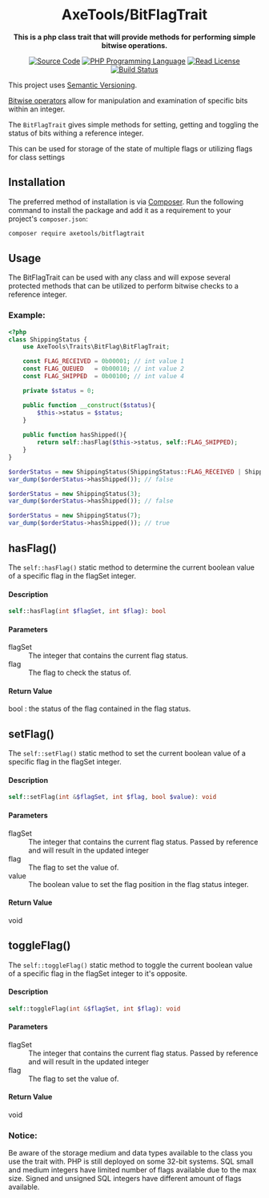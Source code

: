 <h1 align="center">AxeTools/BitFlagTrait</h1>

<p align="center">
    <strong>This is a php class trait that will provide methods for performing simple bitwise operations.</strong>
</p>

<p align="center">
    <a href="https://github.com/AxeTools/BitFlagTrait"><img src="https://img.shields.io/badge/source-AxeTools/BitFlagTrait-blue.svg?style=flat-square" alt="Source Code"></a>
    <a href="https://php.net"><img src="https://img.shields.io/packagist/php-v/AxeTools/BitFlagTrait.svg?style=flat-square&colorB=%238892BF" alt="PHP Programming Language"></a>
    <a href="https://github.com/AxeTools/BitFlagTrait/blob/2.x/LICENSE"><img src="https://img.shields.
io/packagist/l/AxeTools/BitFlagTrait.svg?style=flat-square&colorB=darkcyan" alt="Read License"></a>
    <a href="https://github.com/AxeTools/BitFlagTrait/actions/workflows/php.yml"><img src="https://img.shields.
io/github/actions/workflow/status/AxeTools/BitFlagTrait/php.yml?branch=2.x&logo=github&style=flat-square" alt="Build Status"></a>
</p>

This project uses [Semantic Versioning][].

[Bitwise operators][] allow for manipulation and examination of specific bits within an integer.

The `BitFlagTrait` gives simple methods for setting, getting and toggling the status of bits withing a reference 
integer.

This can be used for storage of the state of multiple flags or utilizing flags for class settings

## Installation

The preferred method of installation is via [Composer][]. Run the following command to install the package and add it as
a requirement to your project's `composer.json`:

```bash
composer require axetools/bitflagtrait
```

## Usage

The BitFlagTrait can be used with any class and will expose several protected methods that can be utilized to perform bitwise checks to a reference integer.

### Example: 
```php
<?php
class ShippingStatus {
    use AxeTools\Traits\BitFlag\BitFlagTrait;

    const FLAG_RECEIVED = 0b00001; // int value 1
    const FLAG_QUEUED   = 0b00010; // int value 2
    const FLAG_SHIPPED  = 0b00100; // int value 4

    private $status = 0;

    public function __construct($status){
        $this->status = $status;
    }
    
    public function hasShipped(){
        return self::hasFlag($this->status, self::FLAG_SHIPPED);
    }
}

$orderStatus = new ShippingStatus(ShippingStatus::FLAG_RECEIVED | ShippingStatus::FLAG_QUEUED);
var_dump($orderStatus->hasShipped()); // false

$orderStatus = new ShippingStatus(3);
var_dump($orderStatus->hasShipped()); // false

$orderStatus = new ShippingStatus(7);
var_dump($orderStatus->hasShipped()); // true

```

## hasFlag()

The `self::hasFlag()` static method to determine the current boolean value of a specific flag in the flagSet integer.

#### Description
```php
self::hasFlag(int $flagSet, int $flag): bool
```

#### Parameters
<dl>
<dt>flagSet</dt>
<dd>The integer that contains the current flag status.</dd>

<dt>flag</dt>
<dd>The flag to check the status of.</dd>
</dl>

#### Return Value
bool : the status of the flag contained in the flag status.

## setFlag()

The `self::setFlag()` static method to set the current boolean value of a specific flag in the flagSet integer.

#### Description
```php
self::setFlag(int &$flagSet, int $flag, bool $value): void
```

#### Parameters
<dl>
<dt>flagSet</dt>
<dd>The integer that contains the current flag status.  Passed by reference and will result in the updated integer</dd>

<dt>flag</dt>
<dd>The flag to set the value of.</dd>

<dt>value</dt>
<dd>The boolean value to set the flag position in the flag status integer.</dd>
</dl>

#### Return Value
void

## toggleFlag()

The `self::toggleFlag()` static method to toggle the current boolean value of a specific flag in the flagSet integer 
to it's opposite.

#### Description
```php
self::toggleFlag(int &$flagSet, int $flag): void
```

#### Parameters
<dl>
<dt>flagSet</dt>
<dd>The integer that contains the current flag status.  Passed by reference and will result in the updated integer</dd>

<dt>flag</dt>
<dd>The flag to set the value of.</dd>
</dl>

#### Return Value
void

### Notice:
Be aware of the storage medium and data types available to the class you use the trait with.  PHP is still 
deployed on some 32-bit systems.  SQL small and medium integers have limited number of flags available due to the max 
size.  Signed and unsigned SQL integers have different amount of flags available.

[composer]: http://getcomposer.org/
[semantic versioning]: https://semver.org/spec/v2.0.0.html
[bitwise operators]: https://www.php.net/manual/en/language.operators.bitwise.php